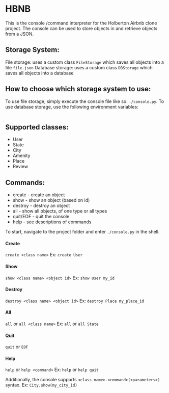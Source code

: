 # HBNB

This is the console /command interpreter for the Holberton Airbnb clone project. The console can be used to store objects in and retrieve objects from a JSON.

## Storage System:
File storage: uses a custom class `FileStorage` which saves all objects into a file `file.json`
Database storage: uses a custom class `DBStorage` which saves all objects into a database

## How to choose which storage system to use:
To use file storage, simply execute the console file like so: `./console.py`.
To use database storage, use the following environment variables:
```
```

## Supported classes:
* User
* State
* City
* Amenity
* Place
* Review

## Commands:
* create - create an object
* show - show an object (based on id)
* destroy - destroy an object
* all - show all objects, of one type or all types
* quit/EOF - quit the console
* help - see descriptions of commands

To start, navigate to the project folder and enter `./console.py` in the shell.

#### Create
`create <class name>`
Ex:
`create User`

#### Show
`show <class name> <object id>`
Ex:
`show User my_id`

#### Destroy
`destroy <class name> <object id>`
Ex:
`destroy Place my_place_id`

#### All
`all` or `all <class name>`
Ex:
`all` or `all State`

#### Quit
`quit` or `EOF`

#### Help
`help` or `help <command>`
Ex:
`help` or `help quit`

Additionally, the console supports `<class name>.<command>(<parameters>)` syntax.
Ex:
`City.show(my_city_id)`

